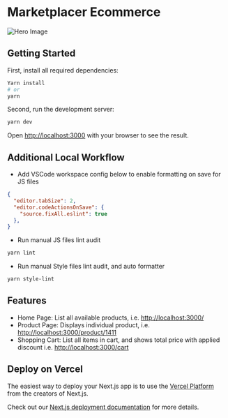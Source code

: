 # Marketplacer Ecommerce

![Hero Image](https://i.ibb.co/MNGgRkw/Screen-Shot-2022-10-09-at-7-58-17-pm.png)

## Getting Started

First, install all required dependencies:

```bash
Yarn install
# or
yarn
```

Second, run the development server:

```bash
yarn dev
```

Open [http://localhost:3000](http://localhost:3000) with your browser to see the result.

## Additional Local Workflow

- Add VSCode workspace config below to enable formatting on save for JS files
  
```json
{
  "editor.tabSize": 2,
  "editor.codeActionsOnSave": {
    "source.fixAll.eslint": true
  },
}
```

- Run manual JS files lint audit
  
```bash
yarn lint
```

- Run manual Style files lint audit, and auto formatter
  
```bash
yarn style-lint
```

## Features

- Home Page: List all available products, i.e. [http://localhost:3000/](http://localhost:3000/)
- Product Page: Displays individual product, i.e. [http://localhost:3000/product/1411](http://localhost:3000/product/1411)
- Shopping Cart: List all items in cart, and shows total price with applied discount i.e. [http://localhost:3000/cart](http://localhost:3000/cart)

## Deploy on Vercel

The easiest way to deploy your Next.js app is to use the [Vercel Platform](https://vercel.com/new?utm_medium=default-template&filter=next.js&utm_source=create-next-app&utm_campaign=create-next-app-readme) from the creators of Next.js.

Check out our [Next.js deployment documentation](https://nextjs.org/docs/deployment) for more details.

